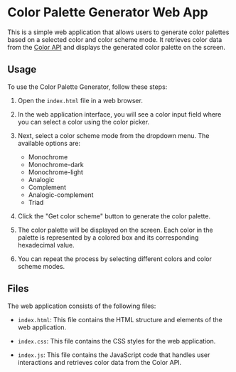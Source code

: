 # Color Palette Generator Web App

This is a simple web application that allows users to generate color palettes based on a selected color and color scheme mode. It retrieves color data from the [Color API](https://www.thecolorapi.com/) and displays the generated color palette on the screen.

## Usage

To use the Color Palette Generator, follow these steps:

1. Open the `index.html` file in a web browser.

2. In the web application interface, you will see a color input field where you can select a color using the color picker.

3. Next, select a color scheme mode from the dropdown menu. The available options are:
   - Monochrome
   - Monochrome-dark
   - Monochrome-light
   - Analogic
   - Complement
   - Analogic-complement
   - Triad

4. Click the "Get color scheme" button to generate the color palette.

5. The color palette will be displayed on the screen. Each color in the palette is represented by a colored box and its corresponding hexadecimal value.

6. You can repeat the process by selecting different colors and color scheme modes.

## Files

The web application consists of the following files:

- `index.html`: This file contains the HTML structure and elements of the web application.

- `index.css`: This file contains the CSS styles for the web application.

- `index.js`: This file contains the JavaScript code that handles user interactions and retrieves color data from the Color API.

